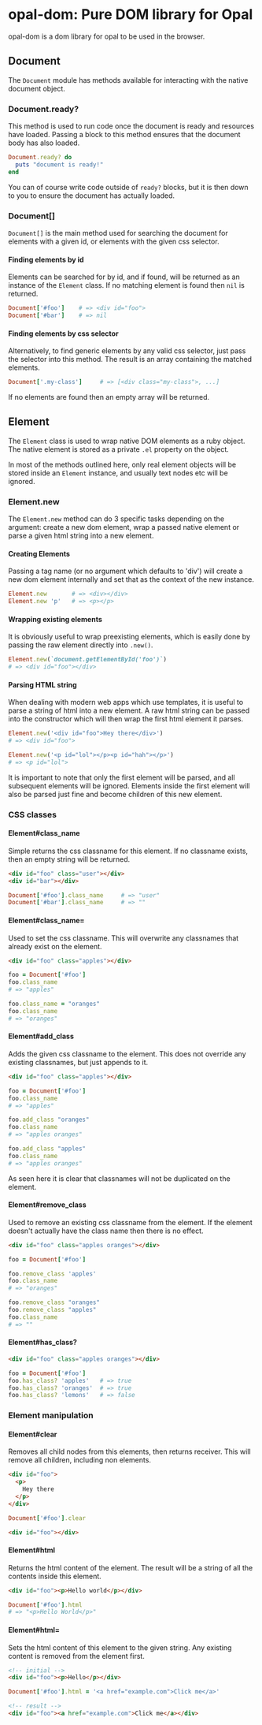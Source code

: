 opal-dom: Pure DOM library for Opal
===================================

opal-dom is a dom library for opal to be used in the browser.

## Document

The `Document` module has methods available for interacting with the
native document object. 

### Document.ready?

This method is used to run code once the document is ready and
resources have loaded. Passing a block to this method ensures that
the document body has also loaded.

```ruby
Document.ready? do
  puts "document is ready!"
end
```

You can of course write code outside of `ready?` blocks, but it is
then down to you to ensure the document has actually loaded.

### Document[]

`Document[]` is the main method used for searching the document for
elements with a given id, or elements with the given css selector.

#### Finding elements by id

Elements can be searched for by id, and if found, will be returned as
an instance of the `Element` class. If no matching element is found
then `nil` is returned.

```ruby
Document['#foo']    # => <div id="foo">
Document['#bar']    # => nil
```

#### Finding elements by css selector

Alternatively, to find generic elements by any valid css selector, just
pass the selector into this method. The result is an array containing
the matched elements.

```ruby
Document['.my-class']     # => [<div class="my-class">, ...]
```

If no elements are found then an empty array will be returned.

## Element

The `Element` class is used to wrap native DOM elements as a ruby
object. The native element is stored as a private `.el` property on
the object.

In most of the methods outlined here, only real element objects will
be stored inside an `Element` instance, and usually text nodes etc
will be ignored.

### Element.new

The `Element.new` method can do 3 specific tasks depending on the
argument: create a new dom element, wrap a passed native element or
parse a given html string into a new element.

#### Creating Elements

Passing a tag name (or no argument which defaults to 'div') will create
a new dom element internally and set that as the context of the new
instance.

```ruby
Element.new       # => <div></div>
Element.new 'p'   # => <p></p>
```

#### Wrapping existing elements

It is obviously useful to wrap preexisting elements, which is easily
done by passing the raw element directly into `.new()`.

```ruby
Element.new(`document.getElementById('foo')`)
# => <div id="foo"></div>
```

#### Parsing HTML string

When dealing with modern web apps which use templates, it is useful to
parse a string of html into a new element. A raw html string can be
passed into the constructor which will then wrap the first html element
it parses.

```ruby
Element.new('<div id="foo">Hey there</div>')
# => <div id="foo">

Element.new('<p id="lol"></p><p id="hah"></p>')
# => <p id="lol">
```

It is important to note that only the first element will be parsed, and
all subsequent elements will be ignored. Elements inside the first
element will also be parsed just fine and become children of this new
element.

### CSS classes

#### Element#class_name

Simple returns the css classname for this element. If no classname
exists, then an empty string will be returned.

```html
<div id="foo" class="user"></div>
<div id="bar"></div>
```

```ruby
Document['#foo'].class_name     # => "user"
Document['#bar'].class_name     # => ""
```

#### Element#class_name=

Used to set the css classname. This will overwrite any classnames that
already exist on the element.

```html
<div id="foo" class="apples"></div>
```

```ruby
foo = Document['#foo']
foo.class_name
# => "apples"

foo.class_name = "oranges"
foo.class_name
# => "oranges"
```

#### Element#add_class

Adds the given css classname to the element. This does not override
any existing classnames, but just appends to it.

```html
<div id="foo" class="apples"></div>
```

```ruby
foo = Document['#foo']
foo.class_name
# => "apples"

foo.add_class "oranges"
foo.class_name
# => "apples oranges"

foo.add_class "apples"
foo.class_name
# => "apples oranges"
```

As seen here it is clear that classnames will not be duplicated on the
element.

#### Element#remove_class

Used to remove an existing css classname from the element. If the
element doesn't actually have the class name then there is no effect.

```html
<div id="foo" class="apples oranges"></div>
```

```ruby
foo = Document['#foo']

foo.remove_class 'apples'
foo.class_name
# => "oranges"

foo.remove_class "oranges"
foo.remove_class "apples"
foo.class_name
# => ""
```

#### Element#has_class?

```html
<div id="foo" class="apples oranges"></div>
```

```ruby
foo = Document['#foo']
foo.has_class? 'apples'   # => true
foo.has_class? 'oranges'  # => true
foo.has_class? 'lemons'   # => false
```

### Element manipulation

#### Element#clear

Removes all child nodes from this elements, then returns receiver. This
will remove all children, including non elements.

```html
<div id="foo">
  <p>
    Hey there
  </p>
</div>
```

```ruby
Document['#foo'].clear
```

```html
<div id="foo"></div>
```

#### Element#html

Returns the html content of the element. The result will be a string
of all the contents inside this element.

```html
<div id="foo"><p>Hello world</p></div>
```

```ruby
Document['#foo'].html
# => "<p>Hello World</p>"
```

#### Element#html=

Sets the html content of this element to the given string. Any existing
content is removed from the element first.

```html
<!-- initial -->
<div id="foo"><p>Hello</p></div>
```

```ruby
Document['#foo'].html = '<a href="example.com">Click me</a>'
```

```html
<!-- result -->
<div id="foo"><a href="example.com">Click me</a></div>
```

